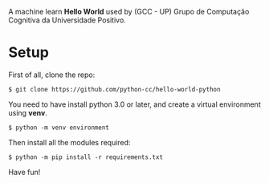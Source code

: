 A machine learn **Hello World** used by (GCC - UP) Grupo de Computação Cognitiva da Universidade Positivo.

# Setup

First of all, clone the repo:

    $ git clone https://github.com/python-cc/hello-world-python

You need to have install python 3.0 or later, and create a virtual environment using **venv**.

    $ python -m venv environment

Then install all the modules required:

    $ python -m pip install -r requirements.txt

Have fun! 

